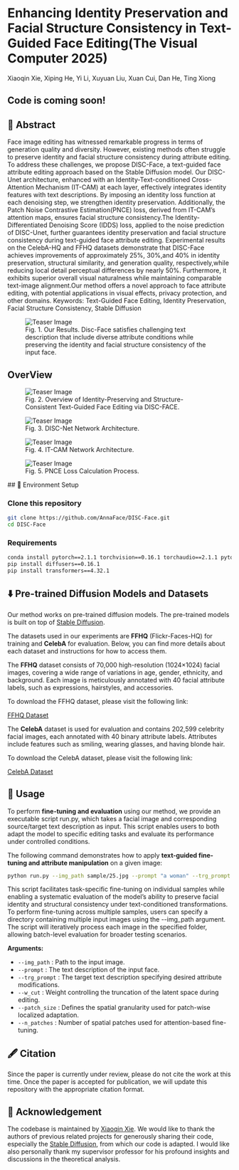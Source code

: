 # Enhancing Identity Preservation and Facial Structure Consistency in Text-Guided Face Editing(The Visual Computer 2025)
Xiaoqin Xie, Xiping He, Yi Li, Xuyuan Liu, Xuan Cui, Dan He, Ting Xiong
## Code is coming soon!
## 📌 Abstract
Face image editing has witnessed remarkable progress in terms of generation quality and diversity. However, existing methods often struggle to preserve identity and facial
structure consistency during attribute editing. To address these challenges, we propose DISC-Face, a text-guided face attribute editing approach based on the Stable Diffusion model. Our DISC-Unet architecture, enhanced with an Identity-Text-conditioned Cross-Attention Mechanism (IT-CAM) at each layer, effectively integrates identity features with text descriptions. By imposing an identity loss function at each denoising step, we strengthen identity preservation. Additionally, the Patch Noise Contrastive Estimation(PNCE) loss, derived from IT-CAM’s attention maps, ensures facial structure consistency.The Identity-Differentiated Denoising Score (IDDS) loss, applied to the noise prediction of DISC-Unet, further guarantees identity preservation and facial structure consistency during text-guided face attribute editing. Experimental results on the CelebA-HQ and FFHQ datasets demonstrate that DISC-Face achieves improvements of approximately 25%, 30%,and 40% in identity preservation, structural similarity, and generation quality, respectively,while reducing local detail perceptual differences by nearly 50%. Furthermore, it exhibits superior overall visual naturalness while maintaining comparable text-image alignment.Our method offers a novel approach to face attribute editing, with potential applications in visual effects, privacy protection, and other domains.
Keywords: Text-Guided Face Editing, Identity Preservation, Facial Structure Consistency, Stable Diffusion


<figure>
    <img src="assets/home.png" alt="Teaser Image">
    <figcaption>Fig. 1. Our Results. Disc-Face satisfies challenging text description that include diverse attribute
conditions while preserving the identity and facial structure consistency of the input face.</figcaption>
</figure>

## OverView

<figure>
    <img src="assets/DISC_Face.jpg" alt="Teaser Image">
    <figcaption>Fig. 2. Overview of Identity-Preserving and Structure-Consistent Text-Guided Face Editing via
DISC-FACE.</figcaption>
</figure>

<figure>
    <img src="assets/DISC_Net.jpg" alt="Teaser Image">
    <figcaption>Fig. 3. DISC-Net Network Architecture.</figcaption>
</figure>

<figure>
    <img src="assets/ITCAM.jpg" alt="Teaser Image">
    <figcaption>Fig. 4. IT-CAM Network Architecture.</figcaption>
</figure>

<figure>
    <img src="assets/PNCE.jpg" alt="Teaser Image">
    <figcaption>Fig. 5. PNCE Loss Calculation Process.</figcaption>
</figure>
## 🚀 Environment Setup

### Clone this repository
```bash
git clone https://github.com/AnnaFace/DISC-Face.git 
cd DISC-Face
``` 

### Requirements
```bash
conda install pytorch==2.1.1 torchvision==0.16.1 torchaudio==2.1.1 pytorch-cuda=11.8 -c pytorch -c nvidia
pip install diffusers==0.16.1 
pip install transformers==4.32.1
``` 

## ⬇️  Pre-trained Diffusion Models and Datasets

Our method works on pre-trained diffusion models. The pre-trained models is built on top of [Stable Diffusion](https://github.com/CompVis/latent-diffusion).

The datasets used in our experiments are **FFHQ** (Flickr-Faces-HQ) for training and **CelebA** for evaluation. Below, you can find more details about each dataset and instructions for how to access them.

The **FFHQ** dataset consists of 70,000 high-resolution (1024×1024) facial images, covering a wide range of variations in age, gender, ethnicity, and background. Each image is meticulously annotated with 40 facial attribute labels, such as expressions, hairstyles, and accessories.

To download the FFHQ dataset, please visit the following link:

[FFHQ Dataset](https://github.com/NVlabs/ffhq-dataset)


The **CelebA** dataset is used for evaluation and contains 202,599 celebrity facial images, each annotated with 40 binary attribute labels. Attributes include features such as smiling, wearing glasses, and having blonde hair.

To download the CelebA dataset, please visit the following link:

[CelebA Dataset](http://mmlab.ie.cuhk.edu.hk/projects/CelebA.html)  

## 🎨  Usage

To perform **fine-tuning and evaluation** using our method, we provide an executable script run.py, which takes a facial image and corresponding source/target text description as input. This script enables users to both adapt the model to specific editing tasks and evaluate its performance under controlled conditions.

The following command demonstrates how to apply **text-guided fine-tuning and attribute manipulation** on a given image:
```bash
python run.py --img_path sample/25.jpg --prompt "a woman" --trg_prompt "a smile woman" --w_cut 3.0 --patch_size 1 2 --n_patches 256
``` 

This script facilitates task-specific fine-tuning on individual samples while enabling a systematic evaluation of the model’s ability to preserve facial identity and structural consistency under text-conditioned transformations.
To perform fine-tuning across multiple samples, users can specify a directory containing multiple input images using the --img_path argument. The script will iteratively process each image in the specified folder, allowing batch-level evaluation for broader testing scenarios.

**Arguments:**
- `--img_path` : Path to the input image.
- `--prompt` : The text description of the input face.
- `--trg_prompt` : The target text description specifying desired attribute modifications.
- `--w_cut` : Weight controlling the truncation of the latent space during editing.
- `--patch_size` : Defines the spatial granularity used for patch-wise localized adaptation.
- `--n_patches` : Number of spatial patches used for attention-based fine-tuning.


## 🖋️ Citation

Since the paper is currently under review, please do not cite the work at this time. Once the paper is accepted for publication, we will update this repository with the appropriate citation format.


## 💜 Acknowledgement
The codebase is maintained by [Xiaoqin Xie](https://AnnaFace.github.io/). We would like to thank the authors of previous related projects for generously sharing their code, especially the [Stable Diffusion](https://github.com/CompVis/latent-diffusion), from which our code is adapted. I would like also personally thank my supervisor professor for his profound insights and discussions in the theoretical analysis.
